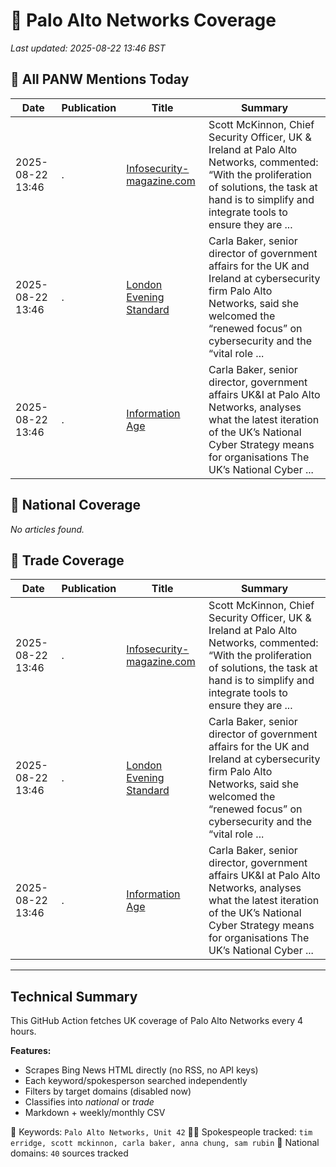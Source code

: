 # 🔐 Palo Alto Networks Coverage

_Last updated: 2025-08-22 13:46 BST_

## 📌 All PANW Mentions Today

| Date | Publication | Title | Summary |
|------|-------------|--------|---------|
| 2025-08-22 13:46 | . | [Infosecurity-magazine.com](/news/search?q=site%3awww.infosecurity-magazine.com&FORM=NWBCLM) | Scott McKinnon, Chief Security Officer, UK & Ireland at Palo Alto Networks, commented: “With the proliferation of solutions, the task at hand is to simplify and integrate tools to ensure they are ... |
| 2025-08-22 13:46 | . | [London Evening Standard](/news/search?q=site%3awww.standard.co.uk&FORM=NWBCLM) | Carla Baker, senior director of government affairs for the UK and Ireland at cybersecurity firm Palo Alto Networks, said she welcomed the “renewed focus” on cybersecurity and the “vital role ... |
| 2025-08-22 13:46 | . | [Information Age](/news/search?q=site%3awww.information-age.com&FORM=NWBCLM) | Carla Baker, senior director, government affairs UK&I at Palo Alto Networks, analyses what the latest iteration of the UK’s National Cyber Strategy means for organisations The UK’s National Cyber ... |

## 📰 National Coverage

_No articles found._

## 📘 Trade Coverage

| Date | Publication | Title | Summary |
|------|-------------|--------|---------|
| 2025-08-22 13:46 | . | [Infosecurity-magazine.com](/news/search?q=site%3awww.infosecurity-magazine.com&FORM=NWBCLM) | Scott McKinnon, Chief Security Officer, UK & Ireland at Palo Alto Networks, commented: “With the proliferation of solutions, the task at hand is to simplify and integrate tools to ensure they are ... |
| 2025-08-22 13:46 | . | [London Evening Standard](/news/search?q=site%3awww.standard.co.uk&FORM=NWBCLM) | Carla Baker, senior director of government affairs for the UK and Ireland at cybersecurity firm Palo Alto Networks, said she welcomed the “renewed focus” on cybersecurity and the “vital role ... |
| 2025-08-22 13:46 | . | [Information Age](/news/search?q=site%3awww.information-age.com&FORM=NWBCLM) | Carla Baker, senior director, government affairs UK&I at Palo Alto Networks, analyses what the latest iteration of the UK’s National Cyber Strategy means for organisations The UK’s National Cyber ... |


---

## Technical Summary

This GitHub Action fetches UK coverage of Palo Alto Networks every 4 hours.

**Features:**
- Scrapes Bing News HTML directly (no RSS, no API keys)
- Each keyword/spokesperson searched independently
- Filters by target domains (disabled now)
- Classifies into _national_ or _trade_
- Markdown + weekly/monthly CSV

📌 Keywords: `Palo Alto Networks, Unit 42`
🧑‍💼 Spokespeople tracked: `tim erridge, scott mckinnon, carla baker, anna chung, sam rubin`
📰 National domains: `40` sources tracked

